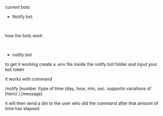 current bots
- Notify bot

‎ 

how the bots work

‎ 

- notify bot
  
to get it working create a .env file inside the notify bot folder and input your bot token

it works with command 

/notify [number (type of time {day, hour, min, sec. supports variations of them} ] [message] 

it will then send a dm to the user who did the command after that amount of time has elapsed 
